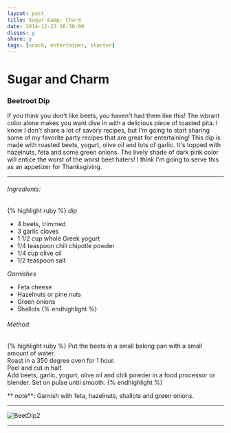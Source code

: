 ```yaml
---
layout: post
title: Sugar &amp; Charm
date: 2014-12-23 16:30:00
disqus: y
share: y
tags: [snack, entertainer, starter]
---
```


# Sugar and Charm 
### Beetroot Dip

If you think you don't like beets, you haven't had them like this! The vibrant color alone makes you want dive in with a delicious piece of toasted pita. I know I don't share a lot of savory recipes, but I'm going to start sharing some of my favorite party recipes that are great for entertaining! This dip is made with roasted beets, yogurt, olive oil and lots of garlic. It's topped with hazelnuts, feta and some green onions. The lively shade of dark pink color will entice the worst of the worst beet haters! I think I'm going to serve this as an appetizer for Thanksgiving.

---

###### Ingredients:
{% highlight ruby %}
_dip_
- 4 beets, trimmed
- 3 garlic cloves
- 1 1/2 cup whole Greek yogurt
- 1/4 teaspoon chili chipotle powder
- 1/4 cup olive oil
- 1/2 teaspoon salt

_Garnishes_
- Feta cheese
- Hazelnuts or pine nuts
- Green onions
- Shallots
{% endhighlight %}

###### Method:
{% highlight ruby %}
Put the beets in a small baking pan with a small amount of water.  
Roast in a 350 degree oven for 1 hour.  
Peel and cut in half.  
Add beets, garlic, yogurt, olive oil and chili powder in a food processor or blender.
Set on pulse until smooth.
{% endhighlight %}

** note**: Garnish with feta, hazelnuts, shallots and green onions.

---

![BeetDip2][3]

---
[3]: http://sugarandcharm.com/scwp/wp-content/uploads/2013/10/BeetDip2.jpg
